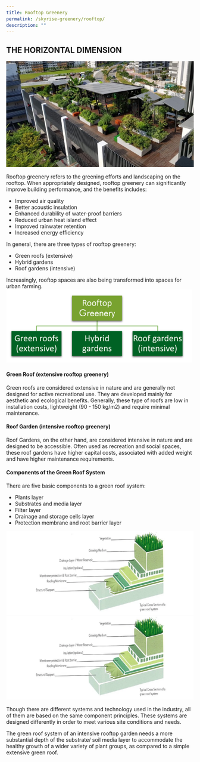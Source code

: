 ```yaml
---
title: Rooftop Greenery
permalink: /skyrise-greenery/rooftop/
description: ""
---
```

## **THE HORIZONTAL DIMENSION**

<img style="width:550px" src="/images/Skyrise Greenery/Dulwich.jpg">

Rooftop greenery refers to the greening efforts and landscaping on the rooftop. When appropriately designed, rooftop greenery can significantly improve building performance, and the benefits includes:
* Improved air quality
* Better acoustic insulation
* Enhanced durability of water-proof barriers
* Reduced urban heat island effect
* Improved rainwater retention
* Increased energy efficiency

In general, there are three types of rooftop greenery:

* Green roofs (extensive)
* Hybrid gardens
* Roof gardens (intensive)

Increasingly, rooftop spaces are also being transformed into spaces for urban farming. 
<img style="width:500px" src="/images/Graphics/Rooftop%20Greenery.png">

#### Green Roof (extensive rooftop greenery)
Green roofs are considered extensive in nature and are generally not designed for active recreational use. They are developed mainly for aesthetic and ecological benefits. Generally, these type of roofs are low in installation costs, lightweight (90 - 150 kg/m2) and require minimal maintenance.

#### Roof Garden (intensive rooftop greenery)
Roof Gardens, on the other hand, are considered intensive in nature and are designed to be accessible. Often used as recreation and social spaces, these roof gardens have higher capital costs, associated with added weight and have higher maintenance requirements.

#### Components of the Green Roof System
There are five basic components to a green roof system:

*   Plants layer
*   Substrates and media layer
*   Filter layer
*   Drainage and storage cells layer
*   Protection membrane and root barrier layer

![](/images/Graphics/green-roof-cross-section.png)
<img style="width:600px" src="/images/Graphics/green-roof-cross-section.png">

Though there are different systems and technology used in the industry, all of them are based on the same component principles. These systems are designed differently in order to meet various site conditions and needs.

The green roof system of an intensive rooftop garden needs a more substantial depth of the substrate/ soil media layer to accommodate the healthy growth of a wider variety of plant groups, as compared to a simple extensive green roof.